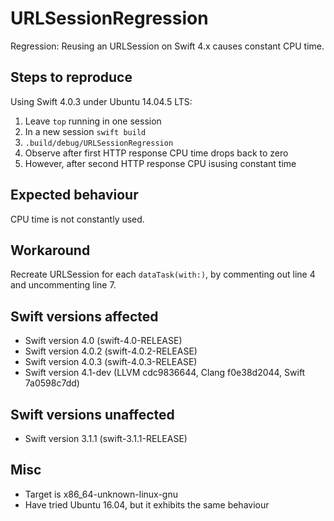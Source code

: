 # URLSessionRegression

Regression: Reusing an URLSession on Swift 4.x causes constant CPU time.

## Steps to reproduce

Using Swift 4.0.3 under Ubuntu 14.04.5 LTS:
1. Leave `top` running in one session
2. In a new session `swift build`
3. `.build/debug/URLSessionRegression`
4. Observe after first HTTP response CPU time drops back to zero
5. However, after second HTTP response CPU isusing constant time

## Expected behaviour

CPU time is not constantly used.

## Workaround

Recreate URLSession for each `dataTask(with:)`, by commenting out line 4 and uncommenting line 7.

## Swift versions affected

* Swift version 4.0 (swift-4.0-RELEASE)
* Swift version 4.0.2 (swift-4.0.2-RELEASE)
* Swift version 4.0.3 (swift-4.0.3-RELEASE)
* Swift version 4.1-dev (LLVM cdc9836644, Clang f0e38d2044, Swift 7a0598c7dd)

## Swift versions unaffected

* Swift version 3.1.1 (swift-3.1.1-RELEASE)

## Misc

* Target is x86_64-unknown-linux-gnu
* Have tried Ubuntu 16.04, but it exhibits the same behaviour
